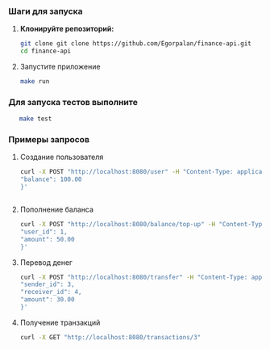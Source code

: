 ### Шаги для запуска

1. **Клонируйте репозиторий:**

   ```bash
   git clone git clone https://github.com/Egorpalan/finance-api.git
   cd finance-api

2. Запустите приложение
    ```bash
   make run

### Для запуска тестов выполните

```bash
   make test
```

### Примеры запросов

1. Создание пользователя
    ```bash
    curl -X POST "http://localhost:8080/user" -H "Content-Type: application/json" -d '{
    "balance": 100.00
    }'



2. Пополнение баланса
    ```bash
   curl -X POST "http://localhost:8080/balance/top-up" -H "Content-Type: application/json" -d '{
    "user_id": 1,
    "amount": 50.00
   }'

3. Перевод денег
    ```bash
   curl -X POST "http://localhost:8080/transfer" -H "Content-Type: application/json" -d '{      
    "sender_id": 3,  
    "receiver_id": 4,
    "amount": 30.00
   }'


4. Получение транзакций
    ```bash
   curl -X GET "http://localhost:8080/transactions/3"
